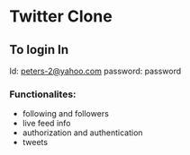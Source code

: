# Twitter Clone 

## To login In
Id: peters-2@yahoo.com
password: password

### Functionalites: 
* following and followers
* live feed info 
* authorization and authentication 
* tweets 


